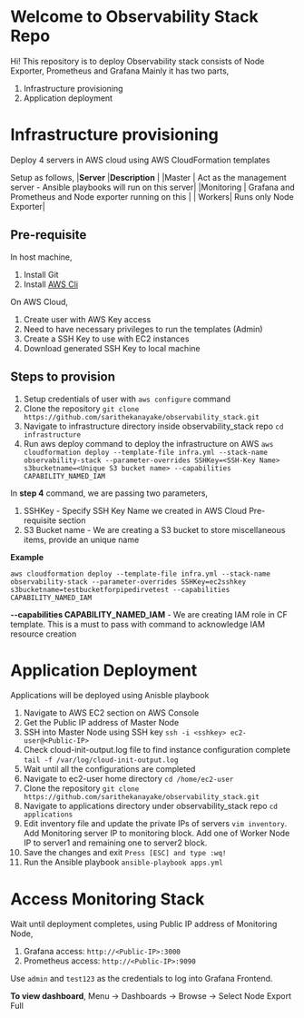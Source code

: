 ﻿# Welcome to Observability Stack Repo

Hi! This repository is to deploy Observability stack consists of Node Exporter, Prometheus and Grafana
Mainly it has two parts,

 1. Infrastructure provisioning
 2. Application deployment
 
# Infrastructure provisioning

Deploy 4 servers in AWS cloud using AWS CloudFormation templates

Setup as follows,
|**Server**    |**Description**  |
|Master     | Act as the management server - Ansible playbooks will run on this server|
|Monitoring  | Grafana and Prometheus and Node exporter running on this |
| Workers|	Runs only Node Exporter| 

## Pre-requisite
In host machine,
 1. Install Git
 2. Install [AWS Cli](https://docs.aws.amazon.com/cli/latest/userguide/cli-chap-getting-started.html)


On AWS Cloud,

 1. Create user with AWS Key access 
 2. Need to have necessary privileges to run the templates (Admin)
 3. Create a SSH Key to use with EC2 instances 
 4. Download generated SSH Key to local machine

## Steps to provision

 1. Setup credentials of user with `aws configure` command
 2. Clone the repository `git clone https://github.com/sarithekanayake/observability_stack.git`
 3. Navigate to infrastructure directory inside observability_stack repo `cd infrastructure `
 4. Run aws deploy command to deploy the infrastructure on AWS `aws cloudformation deploy --template-file infra.yml --stack-name observability-stack --parameter-overrides SSHKey=<SSH-Key Name> s3bucketname=<Unique S3 bucket name> --capabilities CAPABILITY_NAMED_IAM`

In **step 4** command, we are passing two parameters,
 

 1. SSHKey - Specify SSH Key Name we created in AWS Cloud Pre-requisite section
 2. S3 Bucket name - We are creating a S3 bucket to store miscellaneous items, provide an unique name 

**Example**

    aws cloudformation deploy --template-file infra.yml --stack-name observability-stack --parameter-overrides SSHKey=ec2sshkey s3bucketname=testbucketforpipedirvetest --capabilities CAPABILITY_NAMED_IAM

 **--capabilities CAPABILITY_NAMED_IAM** - We are creating IAM role in CF template. This is a must to pass with command to acknowledge IAM resource creation 

# Application Deployment

Applications will be deployed using Anisble playbook

 1. Navigate to AWS EC2 section on AWS Console
 2. Get the Public IP address of Master Node
 3. SSH into Master Node using SSH key `ssh -i <sshkey> ec2-user@<Public-IP>`
 4. Check cloud-init-output.log file to find instance configuration complete `tail -f /var/log/cloud-init-output.log`
 5. Wait until all the configurations are completed
 6. Navigate to ec2-user home directory `cd /home/ec2-user`
 7. Clone the repository `git clone https://github.com/sarithekanayake/observability_stack.git`
 8. Navigate to applications directory under observability_stack repo `cd applications`
 9. Edit inventory file and update the private IPs of servers `vim inventory`. Add Monitoring server IP to monitoring block. Add one of Worker Node IP to server1 and remaining one to server2 block.
 10. Save the changes and exit `Press [ESC] and type :wq!`
 11. Run the Ansible playbook `ansible-playbook apps.yml`

# Access Monitoring Stack

Wait until deployment completes, using Public IP address of Monitoring Node,
 

 1. Grafana access: `http://<Public-IP>:3000`
 2. Prometheus access: `http://<Public-IP>:9090`

Use `admin` and `test123` as the credentials to log into Grafana Frontend.

**To view dashboard**,
Menu -> Dashboards -> Browse -> Select Node Export Full 
